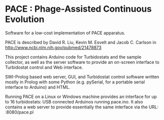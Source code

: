 PACE :  Phage-Assisted Continuous Evolution
====
Software for a low-cost implementation of  PACE apparatus.

PACE is described by David R. Liu, Kevin M. Esvelt and Jacob C. Carlson
in    http://www.ncbi.nlm.nih.gov/pubmed/21478873

This project contains Arduino code for Turbidostats and the sample collector,
as well as the server software to provide an on-screen interface to Turbidostat
control and Web interface.


SWI-Prolog based web server, GUI, and Turbidostat control software
written mostly in Prolog with some Python (e.g. pySerial, for a 
portable serial interface to Arduino) and HTML.

Running PACE on a Linux or Windows machine provides an interface
for up to 16 turbidostats: USB connected Arduinos running pace.ino.
It also contains a web server to provide essentially the same
interface via the URL:  <machine-name>:8080/pace.pl

